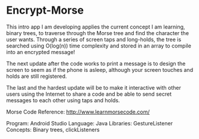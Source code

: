 # Encrypt-Morse

This intro app I am developing applies the current concept I am learning, binary trees, to traverse through the Morse tree and find the character the user wants. Through a series of screen taps and long-holds, the tree is searched using O(log(n)) time complexity and stored in an array to compile into an encrypted message!

The next update after the code works to print a message is to design the screen to seem as if the phone is asleep, although your screen touches and holds are still registered. 

The last and the hardest update will be to make it interactive with other users using the Internet to share a code and be able to send secret messages to each other using taps and holds.

Morse Code Reference: http://www.learnmorsecode.com/


Program: Android Studio
Language: Java
Libraries: GestureListener
Concepts: Binary trees, clickListeners
